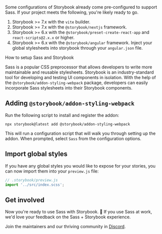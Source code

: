 <div class="aside aside__no-top">

Some configurations of Storybook already come pre-configured to support Sass. If your project meets the following, you're likely ready to go.

1. Storybook >= 7.x with the `vite` builder.
2. Storybook >= 7.x with the `@storybook/nextjs` framework.
3. Storybook >= 6.x with the `@storybook/preset-create-react-app` and `react-scripts@2.x.x` or higher.
4. Storybook >= 6.x with the `@storybook/angular` framework. Inject your global stylesheets into storybook through your `angular.json` file.

</div>

<RecipeHeader>

How to setup Sass and Storybook

</RecipeHeader>

Sass is a popular CSS preprocessor that allows developers to write more maintainable and reusable stylesheets. Storybook is an industry-standard tool for developing and testing UI components in isolation. With the help of the `@storybook/addon-styling-webpack` package, developers can easily incorporate Sass stylesheets into their Storybook components.

## Adding `@storybook/addon-styling-webpack`

Run the following script to install and register the addon:

```shell
npx storybook@latest add @storybook/addon-styling-webpack
```

This will run a configuration script that will walk you through setting up the addon. When prompted, select `Sass` from the configuration options.

## Import global styles

If you have any global styles you would like to expose for your stories, you can now import them into your `preview.js` file:

```js
// .storybook/preview.js
import '../src/index.scss';
```

## Get involved

Now you're ready to use Sass with Storybook. 🎉 If you use Sass at work, we'd love your feedback on the Sass + Storybook experience.

Join the maintainers and our thriving community in [Discord](https://discord.gg/storybook).
